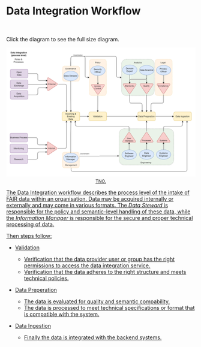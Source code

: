 # Data Integration Workflow

</br>

Click the diagram to see the full size diagram.

<p align = "center">
<a href=".\_static\img\dataintegration.png">
<img src=".\_static\img\dataintegration.png" width="740" />
</br>
<small>TNO.</small>
</p>

The Data Integration workflow describes the process level of the intake of FAIR data within an organisation. Data may be acquired internally or externally and may come in various formats. The _Data Steward_ is responsible for the policy and semantic-level handling of these data, while the _Information Manager_ is responsible for the secure and proper technical processing of data.

Then steps follow:
* Validation
  * Verification that the data provider user or group has the right permissions to access the data integration service. 
  * Verification that the data adheres to the right structure and meets technical policies.

* Data Preperation
  * The data is evaluated for quality and semantic compability. 
  * The data is processed to meet technical specifications or format that is compatible with the system.

* Data Ingestion
  * Finally the data is integrated with the backend systems.
